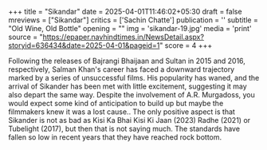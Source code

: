 +++
title = "Sikandar"
date = 2025-04-01T11:46:02+05:30
draft = false
mreviews = ["Sikandar"]
critics = ['Sachin Chatte']
publication = ''
subtitle = "Old Wine, Old Bottle"
opening = ""
img = 'sikandar-19.jpg'
media = 'print'
source = "https://epaper.navhindtimes.in/NewsDetail.aspx?storyid=636434&date=2025-04-01&pageid=1"
score = 4
+++

Following the releases of Bajrangi Bhaijaan and Sultan in 2015 and 2016, respectively, Salman Khan's career has faced a downward trajectory marked by a series of unsuccessful films. His popularity has waned, and the arrival of Sikander has been met with little excitement, suggesting it may also depart the same way. Despite the involvement of A.R. Murgadoss, you would expect some kind of anticipation to build up but maybe the filmmakers knew it was a lost cause.. The only positive aspect is that Sikander is not as bad as Kisi Ka Bhai Kisi Ki Jaan (2023) Radhe (2021) or Tubelight (2017), but then that is not saying much. The standards have fallen so low in recent years that they have reached rock bottom.
